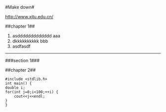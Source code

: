 #Make down#

<a> http://www.xjtu.edu.cn/ </a>

##chapter 1##

1.  asddddddddddddd
    aaa
2.  dkkkkkkkkkk
    bbb
3. asdfasdf

---

###section 1###

##chapter 2##

    #include <stdlib.h>
    int main() {
	double i;
	for(int j=0;i<100;++i) {
	    cout<<j<<endl;
	}
    }
